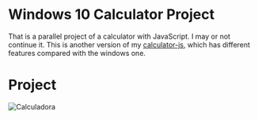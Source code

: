 # Windows 10 Calculator Project
That is a parallel project of a calculator with JavaScript. 
I may or not continue it. This is another version of my [calculator-js](https://github.com/K-Schaeffer/calculator-js), which has different features compared with the windows one.

# Project

![Calculadora](https://firebasestorage.googleapis.com/v0/b/hcode-com-br.appspot.com/o/calculadora-hcode-win.png?alt=media&token=218a8f2a-b800-4d03-92e8-9e493a4e949f)
